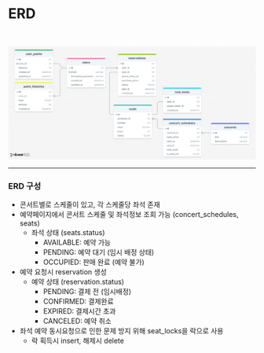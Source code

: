 # ERD
</br>

![ERD](./images/erd.png)

---
### ERD 구성

- 콘서트별로 스케줄이 있고, 각 스케줄당 좌석 존재
- 예약페이지에서 콘서트 스케줄 및 좌석정보 조회 가능 (concert_schedules, seats)
	- 좌석 상태 (seats.status)
		- AVAILABLE: 예약 가능
		- PENDING: 예약 대기 (임시 배정 상태)
		- OCCUPIED: 판매 완료 (예약 불가)
- 예약 요청시 reservation 생성
	- 예약 상태 (reservation.status)
		- PENDING: 결제 전 (임시배정)
		- CONFIRMED: 결제완료
		- EXPIRED: 결제시간 초과
		- CANCELED: 예약 취소
- 좌석 예약 동시요청으로 인한 문제 방지 위해 seat_locks을 락으로 사용
	- 락 획득시 insert, 해제시 delete


